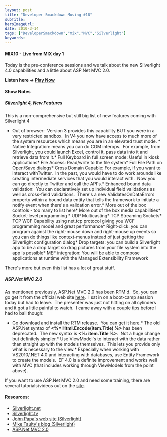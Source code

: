 ```yaml
---
layout: post 
title: "Developer Smackdown Musing #18"
subTitle: 
heroImageUrl: 
date: 2010-3-14
tags: ["DeveloperSmackdown","mix","MVC","Silverlight"]
keywords: 
---
```


#### MIX10 - Live from MIX day 1

Today is the pre-conference sessions and we talk about the new Silverlight 4.0 capabilities and a little about ASP.Net MVC 2.0.

**Listen here -> [Play Now](http://www.podtrac.com/pts/redirect.mp3/DeveloperSmackdown.com/Services/PodcastServices.svc/GetPodcast/ds_018.mp3)**

#### Show Notes

##### [Silverlight](http://silverlight.net/) 4, New Features

This is a non-comprehensive but still big list of new features coming with Silverlight 4

*   Out of browser:&#160; Version 3 provides this capability BUT you were in a very restricted sandbox.&#160; In V4 you now have access to much more of the system resources which means you are in an elevated trust mode.
        *   Native Integration: means you can do COM interops.&#160; For example, from Silverlight, you could launch Excel, control it, pass data into it and retrieve data from it.*   Full Keyboard in full screen mode: Useful in kiosk applications*   File Access: Read/write to the file system*   Full File Path on Open/Save dialogs*   Cross Domain Capable: For example, if you want to interact withTwitter.&#160; In the past, you would have to do work arounds like creating intermediate services that you would interact with.&#160; Now you can go directly to Twitter and call the API's.*   Enhanced bound data validation:&#160; You can declaratively set up individual field validations as well as cross-field validations.&#160; There's a new ValidatesOnDataErrors property within a bound data entity that tells the framework to initiate a notify event when there's a validation error.*   More out of the box controls - too many to list here*   More out of the box media capabilities*   Socket-level programming
        *   UDP Multicasting*   TCP Streaming Sockets*   TCP WCF Capability using net.tcp protocol giving you WCF programming model and great performance*   Right-click: you can program against the right-mouse down and right-mouse up events so you can do things like context-menus instead of just getting the Silverlight configuration dialog*   Drop targets: you can build a Silverlight app to be a drop target so drag pictures from your file system into the app is possible*   MEF integration: You will be able to compose applications at runtime with the Managed Extensibility Framework  

There's more but even this list has a lot of great stuff.

##### ASP.Net MVC 2.0

As mentioned previously, ASP.Net MVC 2.0 has been RTM'd.&#160; So, you can go get it from the official web site [here](http://www.asp.net/mvc/).&#160; I sat in on a boot-camp session today but had to leave.&#160; The presenter was just not hitting on all cylinders and it got a little painful to watch.&#160; I came away with a couple tips before I had to bail though:

*   Go download and install the RTM release.&#160; You can get it [here](http://www.asp.net/mvc/).*   The old ASP.Net syntax of **<%= Html.Encode(item.Title) %>** has been deprecated.&#160; The new syntax is **<%: item.Title %>**.&#160; Not a huge change but definitely simpler.*   Use ViewModel's to interact with the data rather than straight up with the models themselves.&#160; This lets you provide only what is necessary to the view.*   Especially when working with VS2010/.NET 4.0 and interacting with databases, use Entity Framework to create the models.&#160; EF 4.0 is a definite improvement and works well with MVC (that includes working through ViewModels from the point above).  

If you want to use ASP.Net MVC 2.0 and need some training, there are several tutorials/videos out on the [site](http://www.asp.net/mvc/).

#### Resources:

*   [Silverlight.net](http://silverlight.net/)
*   [Silverlight.tv](http://channel9.msdn.com/shows/silverlighttv/)
*   [John Papa's web site (Silverlight)](http://johnpapa.net/)
*   [Mike Taulty's blog (Silverlight)](http://mtaulty.com/)
*   [ASP.Net MVC 2.0](http://www.asp.net/mvc/)